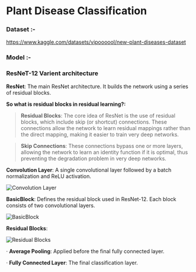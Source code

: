 # Plant Disease Classification
### Dataset :-
https://www.kaggle.com/datasets/vipoooool/new-plant-diseases-dataset

### Model :-
### **ResNeT-12 Varient architecture**
**ResNet**: The main ResNet architecture. It builds the network using a series of residual blocks.

**So what is residual blocks in residual learning?:**
>**Residual Blocks**: The core idea of ResNet is the use of residual blocks, which include skip (or shortcut) connections. These connections allow the network to learn residual mappings rather than the direct mapping, making it easier to train very deep networks.

>**Skip Connections**: These connections bypass one or more layers, allowing the network to learn an identity function if it is optimal, thus preventing the degradation problem in very deep networks.

**Convolution Layer**: A single convolutional layer followed by a batch normalization and ReLU activation.

![Convolution Layer](https://github.com/user-attachments/assets/2295a947-d71c-48c5-a1e7-24c84204cf07)

**BasicBlock**: Defines the residual block used in ResNet-12. Each block consists of two convolutional layers.

![BasicBlock](https://github.com/user-attachments/assets/25b3b8f3-dcea-4b67-8a8a-e87caa517ada)

**Residual Blocks**: 

![Residual Blocks](https://github.com/user-attachments/assets/61fa893c-302e-43d3-a161-fb1b97f82559)

·  **Average Pooling**: Applied before the final fully connected layer.

·  **Fully Connected Layer**: The final classification layer.
